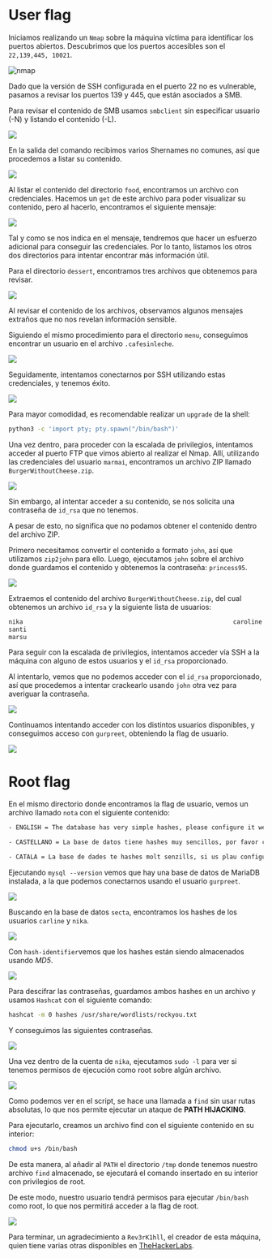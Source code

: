 # User flag

Iniciamos realizando un `Nmap` sobre la máquina víctima para identificar los puertos abiertos.
Descubrimos que los puertos accesibles son el `22,139,445, 10021`. 

![nmap](Images/nmap.png)

Dado que la versión de SSH configurada en el puerto 22 no es vulnerable, pasamos a revisar los puertos 139 y 445, que están asociados a SMB.

Para revisar el contenido de SMB usamos `smbclient` sin especificar usuario (-N) y listando el contenido (-L).

![](Images/smb-list.png)

En la salida del comando recibimos varios Shernames no comunes, así que procedemos a listar su contenido.

![](Images/creds-food.png)

Al listar el contenido del directorio `food`, encontramos un archivo con credenciales. Hacemos un `get` de este archivo para poder visualizar su contenido, pero al hacerlo, encontramos el siguiente mensaje:

![](Images/creds-trap.png)

Tal y como se nos indica en el mensaje, tendremos que hacer un esfuerzo adicional para conseguir las credenciales. Por lo tanto, listamos los otros dos directorios para intentar encontrar más información útil.

Para el directorio `dessert`, encontramos tres archivos que obtenemos para revisar.

![](Images/food-dir.png)

Al revisar el contenido de los archivos, observamos algunos mensajes extraños que no nos revelan información sensible.

Siguiendo el mismo procedimiento para el directorio `menu`, conseguimos encontrar un usuario en el archivo `.cafesinleche`.

![](Images/menu-credentials.png)

Seguidamente, intentamos conectarnos por SSH utilizando estas credenciales, y tenemos éxito.

![](Images/access-gained.png)

Para mayor comodidad, es recomendable realizar un `upgrade` de la shell:

```bash
python3 -c 'import pty; pty.spawn("/bin/bash")'
```

Una vez dentro, para proceder con la escalada de privilegios, intentamos acceder al puerto FTP que vimos abierto al realizar el Nmap. Allí, utilizando las credenciales del usuario `marmai`, encontramos un archivo ZIP llamado `BurgerWithoutCheese.zip`.

![](Images/ftp-marmai.png)
 
 Sin embargo, al intentar acceder a su contenido, se nos solicita una contraseña de `id_rsa` que no tenemos.

A pesar de esto, no significa que no podamos obtener el contenido dentro del archivo ZIP.

Primero necesitamos convertir el contenido a formato `john`, así que utilizamos `zip2john` para ello. Luego, ejecutamos `john` sobre el archivo donde guardamos el contenido y obtenemos la contraseña: `princess95`.

![](Images/zip-pass.png)

Extraemos el contenido del archivo `BurgerWithoutCheese.zip`, del cual obtenemos un archivo `id_rsa` y la siguiente lista de usuarios:

```bash
nika                                                          caroline                                                      gurpreet
santi
marsu
```

Para seguir con la escalada de privilegios, intentamos acceder vía SSH a la máquina con alguno de estos usuarios y el `id_rsa` proporcionado.

Al intentarlo, vemos que no podemos acceder con el `id_rsa` proporcionado, así que procedemos a intentar crackearlo usando `john` otra vez para averiguar la contraseña.

![](Images/idrsa.png)

Continuamos intentando acceder con los distintos usuarios disponibles, y conseguimos acceso con `gurpreet`, obteniendo la flag de usuario.

![](Images/user-flag.png)


# Root flag

En el mismo directorio donde encontramos la flag de usuario, vemos un archivo llamado `nota` con el siguiente contenido:

```bash
- ENGLISH = The database has very simple hashes, please configure it well. 

- CASTELLANO = La base de datos tiene hashes muy sencillos, por favor configuralo bien.

- CATALA = La base de dades te hashes molt senzills, si us plau configura be.
```

Ejecutando `mysql --version` vemos que hay una base de datos de MariaDB instalada, a la que podemos conectarnos usando el usuario `gurpreet`.

![](Images/mariadb.png)

Buscando en la base de datos `secta`, encontramos los hashes de los usuarios `carline` y `nika`.

![](Images/bd-hashes.png)

Con `hash-identifier`vemos que los hashes están siendo almacenados usando *MD5*.

![](Images/hash-identifier.png)

Para descifrar las contraseñas, guardamos ambos hashes en un archivo y usamos `Hashcat` con el siguiente comando:

```bash
hashcat -m 0 hashes /usr/share/wordlists/rockyou.txt
```

Y conseguimos las siguientes contraseñas.

![](Images/hashcat-result.png)

Una vez dentro de la cuenta de `nika`, ejecutamos `sudo -l` para ver si tenemos permisos de ejecución como root sobre algún archivo.

![](Images/sudo-l.png)

Como podemos ver en el script, se hace una llamada a `find` sin usar rutas absolutas, lo que nos permite ejecutar un ataque de **PATH HIJACKING**.

Para ejecutarlo, creamos un archivo find con el siguiente contenido en su interior:

```bash
chmod u+s /bin/bash
```

De esta manera, al añadir al `PATH` el directorio `/tmp` donde tenemos nuestro archivo `find` almacenado, se ejecutará el comando insertado en su interior con privilegios de root.

De este modo, nuestro usuario tendrá permisos para ejecutar `/bin/bash` como root, lo que nos permitirá acceder a la flag de root.

![](Images/root.png)

Para terminar, un agradecimiento a `Rev3rK1hll`, el creador de esta máquina, quien tiene varias otras disponibles en [TheHackerLabs](https://thehackerslabs.com/).
